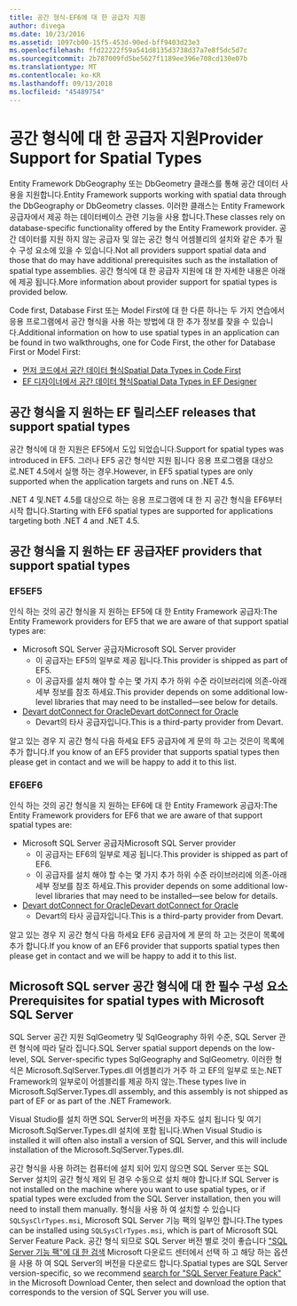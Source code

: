 ```yaml
---
title: 공간 형식-EF6에 대 한 공급자 지원
author: divega
ms.date: 10/23/2016
ms.assetid: 1097cb00-15f5-453d-90ed-bff9403d23e3
ms.openlocfilehash: ffd22222f59a541d8135d3738d37a7e8f5dc5d7c
ms.sourcegitcommit: 2b787009fd5be5627f1189ee396e708cd130e07b
ms.translationtype: MT
ms.contentlocale: ko-KR
ms.lasthandoff: 09/13/2018
ms.locfileid: "45489754"
---
```

# <a name="provider-support-for-spatial-types"></a><span data-ttu-id="63df5-102">공간 형식에 대 한 공급자 지원</span><span class="sxs-lookup"><span data-stu-id="63df5-102">Provider Support for Spatial Types</span></span>
<span data-ttu-id="63df5-103">Entity Framework DbGeography 또는 DbGeometry 클래스를 통해 공간 데이터 사용을 지원합니다.</span><span class="sxs-lookup"><span data-stu-id="63df5-103">Entity Framework supports working with spatial data through the DbGeography or DbGeometry classes.</span></span> <span data-ttu-id="63df5-104">이러한 클래스는 Entity Framework 공급자에서 제공 하는 데이터베이스 관련 기능을 사용 합니다.</span><span class="sxs-lookup"><span data-stu-id="63df5-104">These classes rely on database-specific functionality offered by the Entity Framework provider.</span></span> <span data-ttu-id="63df5-105">공간 데이터를 지원 하지 않는 공급자 및 않는 공간 형식 어셈블리의 설치와 같은 추가 필수 구성 요소에 있을 수 있습니다.</span><span class="sxs-lookup"><span data-stu-id="63df5-105">Not all providers support spatial data and those that do may have additional prerequisites such as the installation of spatial type assemblies.</span></span> <span data-ttu-id="63df5-106">공간 형식에 대 한 공급자 지원에 대 한 자세한 내용은 아래에 제공 됩니다.</span><span class="sxs-lookup"><span data-stu-id="63df5-106">More information about provider support for spatial types is provided below.</span></span>  

<span data-ttu-id="63df5-107">Code first, Database First 또는 Model First에 대 한 다른 하나는 두 가지 연습에서 응용 프로그램에서 공간 형식을 사용 하는 방법에 대 한 추가 정보를 찾을 수 있습니다.</span><span class="sxs-lookup"><span data-stu-id="63df5-107">Additional information on how to use spatial types in an application can be found in two walkthroughs, one for Code First, the other for Database First or Model First:</span></span>  

- [<span data-ttu-id="63df5-108">먼저 코드에서 공간 데이터 형식</span><span class="sxs-lookup"><span data-stu-id="63df5-108">Spatial Data Types in Code First</span></span>](~/ef6/modeling/code-first/data-types/spatial.md)  
- [<span data-ttu-id="63df5-109">EF 디자이너에서 공간 데이터 형식</span><span class="sxs-lookup"><span data-stu-id="63df5-109">Spatial Data Types in EF Designer</span></span>](~/ef6/modeling/designer/data-types/spatial.md)  

## <a name="ef-releases-that-support-spatial-types"></a><span data-ttu-id="63df5-110">공간 형식을 지 원하는 EF 릴리스</span><span class="sxs-lookup"><span data-stu-id="63df5-110">EF releases that support spatial types</span></span>  

<span data-ttu-id="63df5-111">공간 형식에 대 한 지원은 EF5에서 도입 되었습니다.</span><span class="sxs-lookup"><span data-stu-id="63df5-111">Support for spatial types was introduced in EF5.</span></span> <span data-ttu-id="63df5-112">그러나 EF5 공간 형식만 지원 됩니다 응용 프로그램을 대상으로.NET 4.5에서 실행 하는 경우.</span><span class="sxs-lookup"><span data-stu-id="63df5-112">However, in EF5 spatial types are only supported when the application targets and runs on .NET 4.5.</span></span>  

<span data-ttu-id="63df5-113">.NET 4 및.NET 4.5를 대상으로 하는 응용 프로그램에 대 한 지 공간 형식을 EF6부터 시작 합니다.</span><span class="sxs-lookup"><span data-stu-id="63df5-113">Starting with EF6 spatial types are supported for applications targeting both .NET 4 and .NET 4.5.</span></span>  

## <a name="ef-providers-that-support-spatial-types"></a><span data-ttu-id="63df5-114">공간 형식을 지 원하는 EF 공급자</span><span class="sxs-lookup"><span data-stu-id="63df5-114">EF providers that support spatial types</span></span>  

### <a name="ef5"></a><span data-ttu-id="63df5-115">EF5</span><span class="sxs-lookup"><span data-stu-id="63df5-115">EF5</span></span>  

<span data-ttu-id="63df5-116">인식 하는 것의 공간 형식을 지 원하는 EF5에 대 한 Entity Framework 공급자:</span><span class="sxs-lookup"><span data-stu-id="63df5-116">The Entity Framework providers for EF5 that we are aware of that support spatial types are:</span></span>  

- <span data-ttu-id="63df5-117">Microsoft SQL Server 공급자</span><span class="sxs-lookup"><span data-stu-id="63df5-117">Microsoft SQL Server provider</span></span>  
    - <span data-ttu-id="63df5-118">이 공급자는 EF5의 일부로 제공 됩니다.</span><span class="sxs-lookup"><span data-stu-id="63df5-118">This provider is shipped as part of EF5.</span></span>  
    - <span data-ttu-id="63df5-119">이 공급자를 설치 해야 할 수는 몇 가지 추가 하위 수준 라이브러리에 의존-아래 세부 정보를 참조 하세요.</span><span class="sxs-lookup"><span data-stu-id="63df5-119">This provider depends on some additional low-level libraries that may need to be installed—see below for details.</span></span>  
- [<span data-ttu-id="63df5-120">Devart dotConnect for Oracle</span><span class="sxs-lookup"><span data-stu-id="63df5-120">Devart dotConnect for Oracle</span></span>](http://www.devart.com/dotconnect/oracle/)  
    - <span data-ttu-id="63df5-121">Devart의 타사 공급자입니다.</span><span class="sxs-lookup"><span data-stu-id="63df5-121">This is a third-party provider from Devart.</span></span>  

<span data-ttu-id="63df5-122">알고 있는 경우 지 공간 형식 다음 하세요 EF5 공급자에 게 문의 하 고는 것은이 목록에 추가 합니다.</span><span class="sxs-lookup"><span data-stu-id="63df5-122">If you know of an EF5 provider that supports spatial types then please get in contact and we will be happy to add it to this list.</span></span>  

### <a name="ef6"></a><span data-ttu-id="63df5-123">EF6</span><span class="sxs-lookup"><span data-stu-id="63df5-123">EF6</span></span>  

<span data-ttu-id="63df5-124">인식 하는 것의 공간 형식을 지 원하는 EF6에 대 한 Entity Framework 공급자:</span><span class="sxs-lookup"><span data-stu-id="63df5-124">The Entity Framework providers for EF6 that we are aware of that support spatial types are:</span></span>  

- <span data-ttu-id="63df5-125">Microsoft SQL Server 공급자</span><span class="sxs-lookup"><span data-stu-id="63df5-125">Microsoft SQL Server provider</span></span>  
    - <span data-ttu-id="63df5-126">이 공급자는 EF6의 일부로 제공 됩니다.</span><span class="sxs-lookup"><span data-stu-id="63df5-126">This provider is shipped as part of EF6.</span></span>  
    - <span data-ttu-id="63df5-127">이 공급자를 설치 해야 할 수는 몇 가지 추가 하위 수준 라이브러리에 의존-아래 세부 정보를 참조 하세요.</span><span class="sxs-lookup"><span data-stu-id="63df5-127">This provider depends on some additional low-level libraries that may need to be installed—see below for details.</span></span>  
- [<span data-ttu-id="63df5-128">Devart dotConnect for Oracle</span><span class="sxs-lookup"><span data-stu-id="63df5-128">Devart dotConnect for Oracle</span></span>](http://www.devart.com/dotconnect/oracle/)  
    - <span data-ttu-id="63df5-129">Devart의 타사 공급자입니다.</span><span class="sxs-lookup"><span data-stu-id="63df5-129">This is a third-party provider from Devart.</span></span>  

<span data-ttu-id="63df5-130">알고 있는 경우 지 공간 형식 다음 하세요 EF6 공급자에 게 문의 하 고는 것은이 목록에 추가 합니다.</span><span class="sxs-lookup"><span data-stu-id="63df5-130">If you know of an EF6 provider that supports spatial types then please get in contact and we will be happy to add it to this list.</span></span>  

## <a name="prerequisites-for-spatial-types-with-microsoft-sql-server"></a><span data-ttu-id="63df5-131">Microsoft SQL server 공간 형식에 대 한 필수 구성 요소</span><span class="sxs-lookup"><span data-stu-id="63df5-131">Prerequisites for spatial types with Microsoft SQL Server</span></span>  

<span data-ttu-id="63df5-132">SQL Server 공간 지원 SqlGeometry 및 SqlGeography 하위 수준, SQL Server 관련 형식에 따라 달라 집니다.</span><span class="sxs-lookup"><span data-stu-id="63df5-132">SQL Server spatial support depends on the low-level, SQL Server-specific types SqlGeography and SqlGeometry.</span></span> <span data-ttu-id="63df5-133">이러한 형식은 Microsoft.SqlServer.Types.dll 어셈블리가 거주 하 고 EF의 일부로 또는.NET Framework의 일부로이 어셈블리를 제공 하지 않는.</span><span class="sxs-lookup"><span data-stu-id="63df5-133">These types live in Microsoft.SqlServer.Types.dll assembly, and this assembly is not shipped as part of EF or as part of the .NET Framework.</span></span>  

<span data-ttu-id="63df5-134">Visual Studio를 설치 하면 SQL Server의 버전을 자주도 설치 됩니다 및 여기 Microsoft.SqlServer.Types.dll 설치에 포함 됩니다.</span><span class="sxs-lookup"><span data-stu-id="63df5-134">When Visual Studio is installed it will often also install a version of SQL Server, and this will include installation of the Microsoft.SqlServer.Types.dll.</span></span>  

<span data-ttu-id="63df5-135">공간 형식을 사용 하려는 컴퓨터에 설치 되어 있지 않으면 SQL Server 또는 SQL Server 설치의 공간 형식 제외 된 경우 수동으로 설치 해야 합니다.</span><span class="sxs-lookup"><span data-stu-id="63df5-135">If SQL Server is not installed on the machine where you want to use spatial types, or if spatial types were excluded from the SQL Server installation, then you will need to install them manually.</span></span> <span data-ttu-id="63df5-136">형식을 사용 하 여 설치할 수 있습니다 `SQLSysClrTypes.msi`, Microsoft SQL Server 기능 팩의 일부인 합니다.</span><span class="sxs-lookup"><span data-stu-id="63df5-136">The types can be installed using `SQLSysClrTypes.msi`, which is part of Microsoft SQL Server Feature Pack.</span></span> <span data-ttu-id="63df5-137">공간 형식 되므로 SQL Server 버전 별로 것이 좋습니다 ["SQL Server 기능 팩"에 대 한 검색](https://www.microsoft.com/en-us/search/result.aspx?q=sql+server+feature+pack) Microsoft 다운로드 센터에서 선택 하 고 해당 하는 옵션을 사용 하 여 SQL Server의 버전을 다운로드 합니다.</span><span class="sxs-lookup"><span data-stu-id="63df5-137">Spatial types are SQL Server version-specific, so we recommend [search for "SQL Server Feature Pack"](https://www.microsoft.com/en-us/search/result.aspx?q=sql+server+feature+pack) in the Microsoft Download Center, then select and download the option that corresponds to the version of SQL Server you will use.</span></span>
